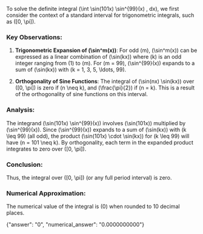 
To solve the definite integral \(\int \sin(101x) \sin^{99}(x) \, dx\), we first consider the context of a standard interval for trigonometric integrals, such as \([0, \pi]\). 

### Key Observations:
1. **Trigonometric Expansion of \(\sin^m(x)\)**: For odd \(m\), \(\sin^m(x)\) can be expressed as a linear combination of \(\sin(kx)\) where \(k\) is an odd integer ranging from \(1\) to \(m\). For \(m = 99\), \(\sin^{99}(x)\) expands to a sum of \(\sin(kx)\) with \(k = 1, 3, 5, \ldots, 99\).

2. **Orthogonality of Sine Functions**: The integral of \(\sin(nx) \sin(kx)\) over \([0, \pi]\) is zero if \(n \neq k\), and \(\frac{\pi}{2}\) if \(n = k\). This is a result of the orthogonality of sine functions on this interval.

### Analysis:
The integrand \(\sin(101x) \sin^{99}(x)\) involves \(\sin(101x)\) multiplied by \(\sin^{99}(x)\). Since \(\sin^{99}(x)\) expands to a sum of \(\sin(kx)\) with \(k \leq 99\) (all odd), the product \(\sin(101x) \cdot \sin(kx)\) for \(k \leq 99\) will have \(n = 101 \neq k\). By orthogonality, each term in the expanded product integrates to zero over \([0, \pi]\).

### Conclusion:
Thus, the integral over \([0, \pi]\) (or any full period interval) is zero.

### Numerical Approximation:
The numerical value of the integral is \(0\) when rounded to 10 decimal places.

{"answer": "0", "numerical_answer": "0.0000000000"}
